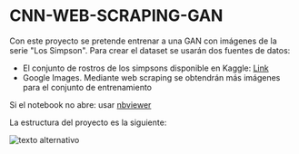 # CNN-WEB-SCRAPING-GAN
Con este proyecto se pretende entrenar a una GAN con imágenes de la serie "Los Simpson". Para crear el dataset se usarán dos fuentes de datos:

- El conjunto de rostros de los simpsons disponible en Kaggle: [Link](https://www.kaggle.com/kostastokis/simpsons-faces)
- Google Images. Mediante web scraping se obtendrán más imágenes para el conjunto de entrenamiento

Si el notebook no abre: usar [nbviewer](https://nbviewer.jupyter.org/)

La estructura del proyecto es la siguiente:

![texto alternativo](https://i.pinimg.com/originals/50/cb/25/50cb25815921afdc1c31c2a77685dd56.png)
